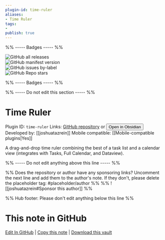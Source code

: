 ```yaml
---
plugin-id: time-ruler
aliases:
- Time Ruler
tags: 
- 
publish: true
---
```


%% ----- Badges ----- %%

![GitHub all releases](https://img.shields.io/github/downloads/joshuatazrein/obsidian-time-ruler/total?color=573E7A&logo=github&style=for-the-badge)   
![GitHub manifest version](https://img.shields.io/github/manifest-json/v/joshuatazrein/obsidian-time-ruler?color=573E7A&logo=github&style=for-the-badge)   
![GitHub issues by-label](https://img.shields.io/github/issues/joshuatazrein/obsidian-time-ruler/help%20wanted?color=573E7A&logo=github&style=for-the-badge)   
![GitHub Repo stars](https://img.shields.io/github/stars/joshuatazrein/obsidian-time-ruler?color=573E7A&logo=github&style=for-the-badge)

%% ----- Badges ----- %%

%% ----- Do not edit this section ----- %%

# Time Ruler

Plugin ID: `time-ruler`
Links: [GitHub repository](https://github.com/joshuatazrein/obsidian-time-ruler) or [<button id=HH>Open in Obsidian</button>](obsidian://show-plugin?id=time-ruler)
Developed by: [[joshuatazrein]]
Mobile compatible: [[Mobile-compatible plugins|Yes]]

A drag-and-drop time ruler combining the best of a task list and a calendar view (integrates with Tasks, Full Calendar, and Dataview).

%% ----- Do not edit anything above this line ----- %% 

%% Does the repository or author have any sponsoring links? Uncomment the next line and add them to the author's note. If they don't, please delete the placeholder tag: #placeholder/author %%
%% ![[joshuatazrein#Sponsor this author]] %%

%% Hub footer: Please don't edit anything below this line %%

# This note in GitHub

<span class="git-footer">[Edit In GitHub](https://github.dev/obsidian-community/obsidian-hub/blob/main/02%20-%20Community%20Expansions/02.05%20All%20Community%20Expansions/Plugins/time-ruler.md "git-hub-edit-note") | [Copy this note](https://raw.githubusercontent.com/obsidian-community/obsidian-hub/main/02%20-%20Community%20Expansions/02.05%20All%20Community%20Expansions/Plugins/time-ruler.md "git-hub-copy-note") | [Download this vault](https://github.com/obsidian-community/obsidian-hub/archive/refs/heads/main.zip "git-hub-download-vault") </span>
